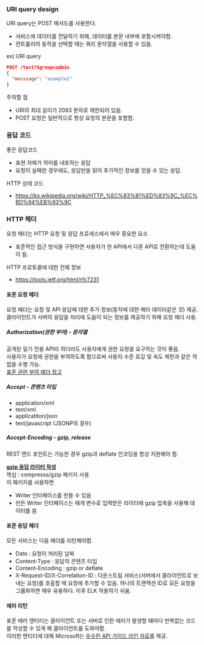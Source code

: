### URI query design  
URI query는 POST 메서드를 사용한다.   
- 서비스에 데이터를 전달하기 위해, 데이터를 본문 내부에 포함시켜야함.
- 컨트롤러의 동작을 선택할 때는 쿼리 문자열을 사용할 수 있음.

ex) URI query
```json
POST /test?$group=admin
{
  "messsage": "example1"
}
```
주의할 점
- URI의 최대 길이가 2083 문자로 제한되어 있음.
- POST 요청은 일반적으로 항상 요청의 본문을 포함함.  

### 응답 코드
좋은 응답코드
- 표현 자체가 의미를 내포하는 응답
- 요청이 실패한 경우에도, 응답만을 읽어 추가적인 정보를 얻을 수 있는 응답.

HTTP 상태 코드
- https://ko.wikipedia.org/wiki/HTTP_%EC%83%81%ED%83%9C_%EC%BD%94%EB%93%9C

### HTTP 헤더
요청 헤더는 HTTP 요청 및 응답 프로세스에서 매우 중요한 요소
- 표준적인 접근 방식을 구현하면 사용자가 한 API에서 다른 API로 전환하는데 도움이 됨.  

HTTP 프로토콜에 대한 전체 정보
- https://tools.ietf.org/html/rfc7231

#### 표준 요청 헤더
요청 헤더는 요청 및 API 응답에 대한 추가 정보(동작에 대한 메타 데이터같은 것) 제공.
클라이언트가 서버의 응답을 처리에 도움이 되는 정보를 제공하기 위해 요청 헤더 사용.

##### Authorization(권한 부여) - 문자열
공개된 일기 전용 API라 하더라도 사용자에게 권한 요청을 요구하는 것이 좋음.  
사용자가 요청에 권한을 부여하도록 함으로써 사용자 수준 로깅 및 속도 제한과 같은 작업을 수행 가능.  
[표준 권한 부여 헤더 참고](https://www.w3.org/Protocols/rfc2616/rfc2616-sec14.html)

##### Accept - 콘텐츠 타입
- application/xml
- text/xml
- applicatiton/json
- text/javascript (JSONP의 경우)

##### Accept-Encoding - gzip, release
REST 엔드 포인트는 가능한 경우 gzip과 deflate 인코딩을 항상 지원해야 함.

**[gzip 응답 라이터 작성](https://github.com/building-microservices-with-go/chapter2/blob/master/gzip/gzip_deflate.go)**  
핵심 : compresss/gzip 패키지 사용  
이 패키지를 사용하면
- Writer 인터페이스를 만들 수 있음
- 만든 Writer 인터페이스는 매개 변수로 입력받은 라이터에 gzip 압축을 사용해 데이터를 씀

#### 표준 응답 헤더
모든 서비스는 다음 헤더를 리턴해야함.
- Date : 요청이 처리된 날짜
- Content-Type : 응답의 콘텐츠 타입
- Content-Encoding : gzip or deflate
- X-Request-ID/X-Correlation-ID : 다운스트림 서비스(서버에서 클라이언트로 보내는 요청)를 호출할 때 요청에 추가할 수 있음. 하나의 트랜잭션 ID로 모든 요청을 그룹화하면 매우 유용하다. 이후 ELK 적용하기 쉬움.

#### 에러 리턴
표준 에러 엔티티는 클라이언트 또는 서버로 인한 에러가 발생할 떄마다 반복없는 코드를 작성할 수 있게 해 클라이언트를 도와야함.    
이러한 엔티티에 대해 Microsoft는 [우수한 API 가이드 라인 자료](https://github.com/Microsoft/api-guidelines/blob/vNext/Guidelines.md)를 제공.
